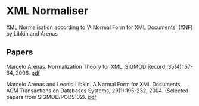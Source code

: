 XML Normaliser
=============

XML Normalisation according to 'A Normal Form for XML Documents' (XNF) by Libkin and Arenas


Papers
-------
Marcelo Arenas. Normalization Theory for XML. SIGMOD Record, 35(4): 57-64, 2006.
[pdf](http://web.ing.puc.cl/~marenas/publications/sr06.pdf)

Marcelo Arenas and Leonid Libkin. A Normal Form for XML Documents. ACM Transactions on Databases Systems, 29(1):195-232, 2004. (Selected papers from SIGMOD/PODS'02). [pdf](http://web.ing.puc.cl/~marenas/publications/xnf_tods04.pdf)
